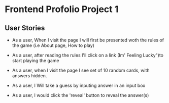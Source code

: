 # Frontend Profolio Project 1

## User Stories

- As a user, When I visit the page I will first be presented woth the rules of the game (i.e About page, How to play)

* As a user, after reading the rules I'll click on a link (Im' Feeling Lucky")to start playing the game

- As a user, when I visit the page I see set of 10 random cards, with answers hidden.

* As a user, I Will take a guess by inputing answer in an input box

* As a user, I would click the 'reveal' button to reveal the answer(s)
